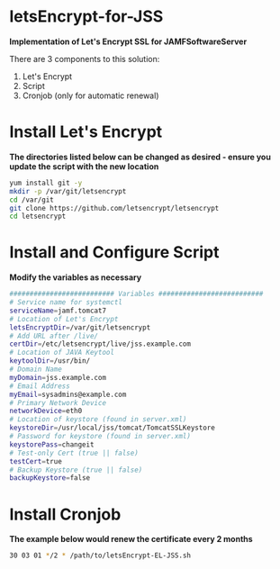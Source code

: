 # letsEncrypt-for-JSS
**Implementation of Let's Encrypt SSL for JAMFSoftwareServer**

There are 3 components to this solution:

1. Let's Encrypt
2. Script
3. Cronjob (only for automatic renewal)

# Install Let's Encrypt
**The directories listed below can be changed as desired - ensure you update the script with the new location**
```bash
yum install git -y
mkdir -p /var/git/letsencrypt
cd /var/git
git clone https://github.com/letsencrypt/letsencrypt
cd letsencrypt
```
# Install and Configure Script
**Modify the variables as necessary**
```bash
########################## Variables ##########################
# Service name for systemctl
serviceName=jamf.tomcat7
# Location of Let's Encrypt
letsEncryptDir=/var/git/letsencrypt
# Add URL after /live/
certDir=/etc/letsencrypt/live/jss.example.com
# Location of JAVA Keytool
keytoolDir=/usr/bin/
# Domain Name
myDomain=jss.example.com
# Email Address
myEmail=sysadmins@example.com
# Primary Network Device
networkDevice=eth0
# Location of keystore (found in server.xml)
keystoreDir=/usr/local/jss/tomcat/TomcatSSLKeystore
# Password for keystore (found in server.xml)
keystorePass=changeit
# Test-only Cert (true || false)
testCert=true
# Backup Keystore (true || false)
backupKeystore=false
```

# Install Cronjob
**The example below would renew the certificate every 2 months**
```bash
30 03 01 */2 * /path/to/letsEncrypt-EL-JSS.sh
```

